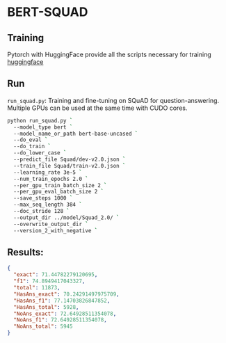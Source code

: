 # BERT-SQUAD 

## Training 
Pytorch with HuggingFace provide all the scripts necessary for training [huggingface](https://github.com/huggingface/pytorch-transformers)

## Run

`run_squad.py`: Training and fine-tuning on SQuAD for question-answering. Multiple GPUs can be used at the same time with CUDO cores.

```bash
python run_squad.py `
  --model_type bert `
  --model_name_or_path bert-base-uncased `
  --do_eval `
  --do_train `
  --do_lower_case `
  --predict_file Squad/dev-v2.0.json `
  --train_file Squad/train-v2.0.json `
  --learning_rate 3e-5 `
  --num_train_epochs 2.0 `
  --per_gpu_train_batch_size 2 `
  --per_gpu_eval_batch_size 2 `
  --save_steps 1000 `
  --max_seq_length 384 `
  --doc_stride 128 `
  --output_dir ../model/Squad_2.0/ `
  --overwrite_output_dir `
  --version_2_with_negative `
```

## Results:

```json
{
  "exact": 71.44782279120695,
  "f1": 74.8949417043327,
  "total": 11873,
  "HasAns_exact": 70.24291497975709,
  "HasAns_f1": 77.14703826847852,
  "HasAns_total": 5928,
  "NoAns_exact": 72.64928511354078,
  "NoAns_f1": 72.64928511354078,
  "NoAns_total": 5945
}
```
